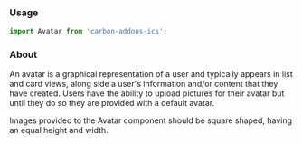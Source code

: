 ### Usage

```js
import Avatar from 'carbon-addons-ics';
```

### About

An avatar is a graphical representation of a user and typically appears in list and card views, along side a user's information and/or content that they have created. Users have the ability to upload pictures for their avatar but until they do so they are provided with a default avatar.

Images provided to the Avatar component should be square shaped, having an equal height and width.
